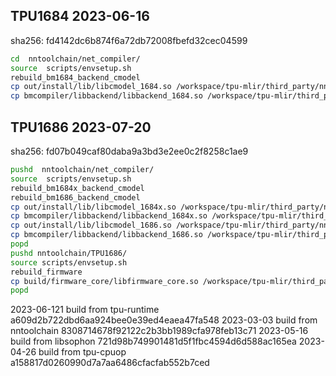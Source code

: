 ## TPU1684 2023-06-16
sha256: fd4142dc6b874f6a72db72008fbefd32cec04599

``` bash
cd  nntoolchain/net_compiler/
source  scripts/envsetup.sh
rebuild_bm1684_backend_cmodel
cp out/install/lib/libcmodel_1684.so /workspace/tpu-mlir/third_party/nntoolchain/lib/
cp bmcompiler/libbackend/libbackend_1684.so /workspace/tpu-mlir/third_party/nntoolchain/lib/
```

## TPU1686 2023-07-20
sha256: fd07b049caf80daba9a3bd3e2ee0c2f8258c1ae9

``` bash
pushd  nntoolchain/net_compiler/
source  scripts/envsetup.sh
rebuild_bm1684x_backend_cmodel
rebuild_bm1686_backend_cmodel
cp out/install/lib/libcmodel_1684x.so /workspace/tpu-mlir/third_party/nntoolchain/lib/
cp bmcompiler/libbackend/libbackend_1684x.so /workspace/tpu-mlir/third_party/nntoolchain/lib/
cp out/install/lib/libcmodel_1686.so /workspace/tpu-mlir/third_party/nntoolchain/lib/
cp bmcompiler/libbackend/libbackend_1686.so /workspace/tpu-mlir/third_party/nntoolchain/lib/
popd
pushd nntoolchain/TPU1686/
source scripts/envsetup.sh
rebuild_firmware
cp build/firmware_core/libfirmware_core.so /workspace/tpu-mlir/third_party/nntoolchain/lib/libbm1684x_kernel_module.so
popd
```

2023-06-121
build from tpu-runtime a609d2b722dbd6aa924bee0e39ed4eaea47fa548
2023-03-03
build from nntoolchain 8308714678f92122c2b3bb1989cfa978feb13c71
2023-05-16
build from libsophon   721d98b749901481d5f1fbc4594d6d588ac165ea
2023-04-26
build from tpu-cpuop   a158817d0260990d7a7aa6486cfacfab552b7ced
